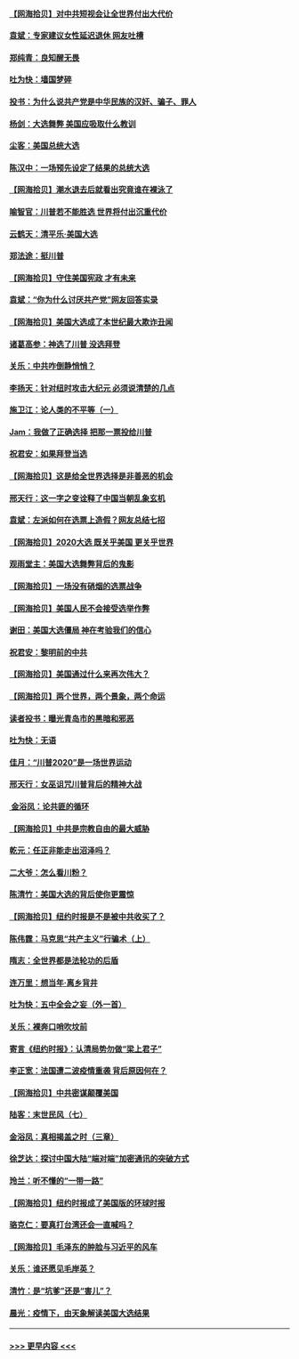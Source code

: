 #### [【网海拾贝】对中共短视会让全世界付出大代价](../pages/nsc993/n12546043.md?t=11132151) 
#### [袁斌：专家建议女性延迟退休 网友吐槽](../pages/nsc993/n12545424.md?t=11132151) 
#### [郑纯青：良知醒无畏](../pages/nsc993/n12545394.md?t=11132151) 
#### [吐为快：墙国梦碎](../pages/nsc993/n12545309.md?t=11132151) 
#### [投书：为什么说共产党是中华民族的汉奸、骗子、罪人](../pages/nsc993/n12545089.md?t=11132151) 
#### [杨剑：大选舞弊 美国应吸取什么教训](../pages/nsc993/n12543937.md?t=11132151) 
#### [尘客：美国总统大选](../pages/nsc993/n12543828.md?t=11132151) 
#### [陈汉中：一场预先设定了结果的总统大选](../pages/nsc993/n12543564.md?t=11132151) 
#### [【网海拾贝】潮水退去后就看出究竟谁在裸泳了](../pages/nsc993/n12543321.md?t=11132151) 
#### [喻智官：川普若不能胜选 世界将付出沉重代价](../pages/nsc993/n12541352.md?t=11132151) 
#### [云鹤天：清平乐‧美国大选](../pages/nsc993/n12540916.md?t=11132151) 
#### [郑法途：挺川普](../pages/nsc993/n12540898.md?t=11132151) 
#### [【网海拾贝】守住美国宪政 才有未来](../pages/nsc993/n12540423.md?t=11132151) 
#### [袁斌：“你为什么讨厌共产党”网友回答实录](../pages/nsc993/n12540208.md?t=11132151) 
#### [【网海拾贝】美国大选成了本世纪最大欺诈丑闻](../pages/nsc993/n12538029.md?t=11132151) 
#### [诸葛高参：神选了川普 没选拜登](../pages/nsc993/n12537664.md?t=11132151) 
#### [关乐：中共咋倒静悄悄？](../pages/nsc993/n12537615.md?t=11132151) 
#### [李扬天：针对纽时攻击大纪元 必须说清楚的几点](../pages/nsc993/n12536001.md?t=11132151) 
#### [施卫江：论人类的不平等（一）](../pages/nsc993/n12535700.md?t=11132151) 
#### [Jam：我做了正确选择 把那一票投给川普](../pages/nsc993/n12535743.md?t=11132151) 
#### [祝君安：如果拜登当选](../pages/nsc993/n12535726.md?t=11132151) 
#### [【网海拾贝】这是给全世界选择是非善恶的机会](../pages/nsc993/n12535061.md?t=11132151) 
#### [邢天行：这一字之变诠释了中国当朝乱象玄机](../pages/nsc993/n12533446.md?t=11132151) 
#### [袁斌：左派如何在选票上造假？网友总结七招](../pages/nsc993/n12533180.md?t=11132151) 
#### [【网海拾贝】2020大选 既关乎美国 更关乎世界](../pages/nsc993/n12533161.md?t=11132151) 
#### [观雨堂主：美国大选舞弊背后的鬼影](../pages/nsc993/n12533153.md?t=11132151) 
#### [【网海拾贝】一场没有硝烟的选票战争](../pages/nsc993/n12531883.md?t=11132151) 
#### [【网海拾贝】美国人民不会接受选举作弊](../pages/nsc993/n12528850.md?t=11132151) 
#### [谢田：美国大选僵局 神在考验我们的信心](../pages/nsc993/n12527932.md?t=11132151) 
#### [祝君安：黎明前的中共](../pages/nsc993/n12524071.md?t=11132151) 
#### [【网海拾贝】美国通过什么来再次伟大？](../pages/nsc993/n12523844.md?t=11132151) 
#### [【网海拾贝】两个世界，两个景象，两个命运](../pages/nsc993/n12521419.md?t=11132151) 
#### [读者投书：曝光青岛市的黑暗和邪恶](../pages/nsc993/n12520988.md?t=11132151) 
#### [吐为快：无语](../pages/nsc993/n12518588.md?t=11132151) 
#### [佳月：“川普2020”是一场世界运动](../pages/nsc993/n12518581.md?t=11132151) 
#### [邢天行：女巫诅咒川普背后的精神大战](../pages/nsc993/n12517257.md?t=11132151) 
#### [ 金浴凤：论共匪的循环](../pages/nsc993/n12517133.md?t=11132151) 
#### [【网海拾贝】中共是宗教自由的最大威胁](../pages/nsc993/n12516879.md?t=11132151) 
#### [乾元：任正非能走出沼泽吗？](../pages/nsc993/n12515831.md?t=11132151) 
#### [二大爷：怎么看川粉？](../pages/nsc993/n12515820.md?t=11132151) 
#### [陈清竹：美国大选的背后使你更震惊](../pages/nsc993/n12515589.md?t=11132151) 
#### [【网海拾贝】纽约时报是不是被中共收买了？](../pages/nsc993/n12515122.md?t=11132151) 
#### [陈伟霆：马克思“共产主义”行骗术（上）](../pages/nsc993/n12510217.md?t=11132151) 
#### [隋志：全世界都是法轮功的后盾](../pages/nsc993/n12510636.md?t=11132151) 
#### [连万里：想当年‧离乡背井](../pages/nsc993/n12510623.md?t=11132151) 
#### [吐为快：五中全会之妄（外一首）](../pages/nsc993/n12510470.md?t=11132151) 
#### [关乐：裸奔口哨吹坟前](../pages/nsc993/n12510403.md?t=11132151) 
#### [寄言《纽约时报》：认清局势勿做“梁上君子”](../pages/nsc993/n12510042.md?t=11132151) 
#### [李正宽：法国遭二波疫情重袭 背后原因何在？](../pages/nsc993/n12509971.md?t=11132151) 
#### [【网海拾贝】中共密谋颠覆美国](../pages/nsc993/n12509816.md?t=11132151) 
#### [陆客：末世民风（七）](../pages/nsc993/n12507822.md?t=11132151) 
#### [金浴凤：真相揭盖之时（三章）](../pages/nsc993/n12507804.md?t=11132151) 
#### [徐芝达：探讨中国大陆“端对端”加密通讯的突破方式](../pages/nsc993/n12507682.md?t=11132151) 
#### [玲兰：听不懂的“一带一路”](../pages/nsc993/n12507669.md?t=11132151) 
#### [【网海拾贝】纽约时报成了美国版的环球时报](../pages/nsc993/n12507053.md?t=11132151) 
#### [骆克仁：要真打台湾还会一直喊吗？](../pages/nsc993/n12506843.md?t=11132151) 
#### [【网海拾贝】毛泽东的肿脸与习近平的风车](../pages/nsc993/n12504537.md?t=11132151) 
#### [关乐：谁还愿见毛岸英？](../pages/nsc993/n12503866.md?t=11132151) 
#### [清竹：是“坑爹”还是“害儿”？](../pages/nsc993/n12503034.md?t=11132151) 
#### [晨光：疫情下，由天象解读美国大选结果](../pages/nsc993/n12502536.md?t=11132151) 

----
#### [ >>> 更早内容 <<< ](../indexes/nsc993-earlier.md)
